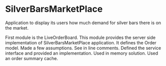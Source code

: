 # SilverBarsMarketPlace
Application to display its users how much demand for silver bars there is on the market.

First module is the LiveOrderBoard. 
	This module provides the server side implementation of SilverBarsMarketPlace application. 
	It defines the Order model. Made a few assumptions. See in line comments.
	Defined the service interface and provided an implementation.
	Used in memory solution.
	Used an order summary cache.
